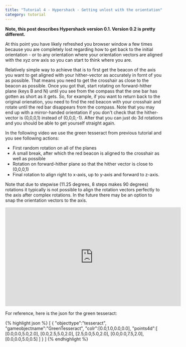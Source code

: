 ```yaml
---
title: "Tutorial 4 - Hypershack - Getting unlost with the orientation"
category: tutorial
---
```

<b>Note, this post describes Hypershack version 0.1. Version 0.2 is pretty different.</b>

At this point you have likely refreshed you browser window a few times because you are completely lost regarding how to get back to the initial orientation - or to any orientation where your orientation vectors are aligned with the xyz orw axis so you can start to think where you are. 

<!--more-->

Relatively simple way to achieve that is to first get the beacon of the axis you want to get aligned with your hither-vector as accurately in fornt of you as possible. That means you need to get the crosshair as close to the beacon as possible. Once you got that, start rotating on forward-hither plane (keys B and N) until you see from the compass that the one bar has gotten as short as it gets. So, for example, if you want to return back to the original orienation, you need to find the red beacon with your crosshair and rotate until the red bar disappears from the compass. Note that you may end up with a mirror-handed orientation if you don't check that the hither-vector is (0,0,0,1) instead of (0,0,0,-1). After that you can just do 3d rotations and you should be able to get yourself straight again. 

In the following video we use the green tesseract from previous tutorial and you see following actions:

- First random rotation on all of the planes
- A small break, after which the red beacon is aligned to the crosshair as well as possible
- Rotation on forward-hither plane so that the hither vector is close to (0,0,0,1)
- Final rotation to align right to x-axis, up to y-axis and forward to z-axis. 

Note that due to stepwise (11.25 degrees, 8 steps makes 90 degrees) rotations it typically is not possible to align the rotation vectors perfectly to the axis after complex rotations. In the future there may be an option to snap the orientation vectors to the axis.

<iframe
  width="560"
  height="315"
  src="https://www.youtube.com/embed/xqIgHH7ETNM"
  frameborder="0"
  allow="accelerometer; autoplay; encrypted-media; gyroscope; picture-in-picture"
  allowfullscreen
></iframe>


For reference, here is the json for the green tesseract:

{% highlight json %}
[
    {
        "objecttype":"tesseract",
        "gameobjectname":"GreenTesseract",
        "colr":[0.0,1.0,0.0,0.0],
        "points4d":[  
            [0.0,0.0,5.0,2.0],
            [0.0,2.5,5.0,2.0],
            [2.5,0.0,5.0,2.0],
            [0.0,0.0,7.5,2.0],
            [0.0,0.0,5.0,0.5]
        ]
    }
]
{% endhighlight %}















